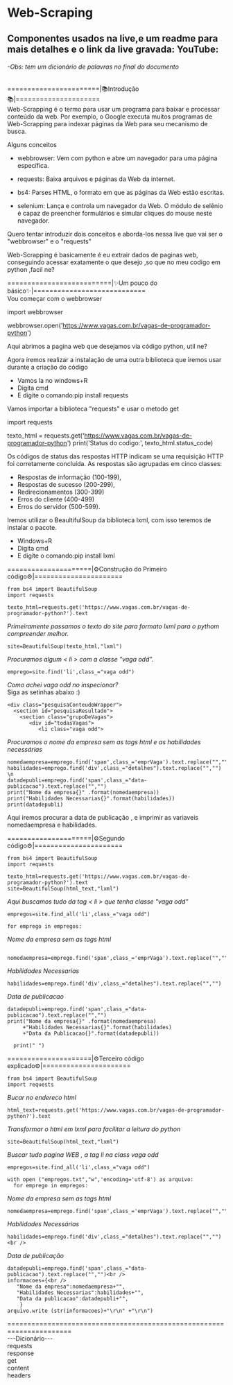 # Web-Scraping
## Componentes usados na live,e um readme para mais detalhes e o link da live gravada: YouTube:
###### -Obs: tem um dicionário de palavras no final do documento

=======================|📚Introdução📚|=====================<br />
Web-Scrapping é o termo para usar um programa para baixar e processar conteúdo da web.
Por exemplo, o Google executa muitos programas de Web-Scrapping para indexar 
páginas da Web para seu mecanismo de busca.

Alguns conceitos 
* webbrowser: Vem com python e abre um navegador para uma página específica.

* requests: Baixa arquivos e páginas da Web da internet.

* bs4: Parses HTML, o formato em que as páginas da Web estão escritas.

* selenium: Lança e controla um navegador da Web. O módulo de selênio é capaz de preencher formulários e simular cliques do mouse neste navegador.

Quero tentar introduzir dois conceitos e aborda-los nessa live que vai ser o "webbrowser" e o "requests"

Web-Scrapping é basicamente é eu extrair dados de paginas web, conseguindo acessar exatamente o que desejo 
,so que no meu codigo em python ,facil ne?

==========================|✨Um pouco do básico✨|============================<br />
Vou começar com o webbrowser

import webbrowser

webbrowser.open('https://www.vagas.com.br/vagas-de-programador-python')

Aqui abrimos a pagina web que desejamos via código python, util ne? 


Agora iremos realizar a instalação de uma outra biblioteca que iremos usar durante a criação do código
* Vamos la no windows+R 
* Digita cmd 
* E digite o comando:pip install requests


Vamos importar a biblioteca "requests" e usar o metodo get

import requests

texto_html = requests.get('https://www.vagas.com.br/vagas-de-programador-python')
print('Status do codigo:', texto_html.status_code)

Os códigos de status das respostas HTTP indicam se uma requisição HTTP foi corretamente concluída.
As respostas são agrupadas em cinco classes:

* Respostas de informação (100-199),
* Respostas de sucesso (200-299),
* Redirecionamentos (300-399)
* Erros do cliente (400-499)
* Erros do servidor (500-599).


Iremos utilizar o BeaultifulSoup da biblioteca lxml, com isso teremos de instalar 
o pacote.
* Windows+R 
* Digita cmd 
* E digite o comando:pip install lxml

=====================|⚙️Construção do Primeiro código⚙️|======================<br />
```
from bs4 import BeautifulSoup
import requests 

texto_html=requests.get('https://www.vagas.com.br/vagas-de-programador-python?').text
```
_Primeiramente passamos o texto do site para formato lxml para o pythom compreender melhor._<br />
```
site=BeautifulSoup(texto_html,"lxml")
```
_Procuramos algum < li > com a classe "vaga odd"._<br />
```
emprego=site.find('li',class_="vaga odd")
```
_Como achei vaga odd no inspecionar?_ <br />
Siga as setinhas abaixo :)<br />
```
<div class="pesquisaConteudoWrapper">
  <section id="pesquisaResultado">
    <section class="grupoDeVagas">
       <div id="todasVagas">
          <li class="vaga odd"> 
```
_Procuramos o nome da empresa sem as tags html e as habilidades necessárias_<br />
```
nomedaempresa=emprego.find('span',class_='emprVaga').text.replace("","")
habilidades=emprego.find('div',class_="detalhes").text.replace("","")
\n
datadepubli=emprego.find('span',class_="data-publicacao").text.replace("","")
print("Nome da empresa{}" .format(nomedaempresa))
print("Habilidades Necessarias{}".format(habilidades))
print(datadepubli)
```
Aqui iremos procurar a data de publicação , e imprimir as variaveis nomedaempresa e habilidades.
  
=====================|⚙️Segundo código⚙️|======================<br />
```
from bs4 import BeautifulSoup
import requests 

texto_html=requests.get('https://www.vagas.com.br/vagas-de-programador-python?').text
site=BeautifulSoup(html_text,"lxml")
```
_Aqui buscamos tudo da tag < li > que tenha classe "vaga odd"_
```
empregos=site.find_all('li',class_="vaga odd")

for emprego in empregos:
```
_Nome da empresa sem as tags html_
```
  nomedaempresa=emprego.find('span',class_='emprVaga').text.replace("","")
```  
_Habilidades Necessarias_
```
habilidades=emprego.find('div',class_="detalhes").text.replace("","")
```
_Data de publicacao_
```
datadepubli=emprego.find('span',class_="data-publicacao").text.replace("","")
print("Nome da empresa{}" .format(nomedaempresa)
     +"Habilidades Necessarias{}".format(habilidades)
     +"Data da Publicacao{}".format(datadepubli))

  print(" ")     
```
=====================|⚙️Terceiro código explicado⚙️|======================<br />
```
from bs4 import BeautifulSoup
import requests 
```

_Bucar no endereco html_
```
html_text=requests.get('https://www.vagas.com.br/vagas-de-programador-python?').text
```
_Transformar o html em lxml para facilitar a leitura do python_
```
site=BeautifulSoup(html_text,"lxml")
```
_Buscar tudo  pagina WEB , a tag li na class vaga odd_
```
empregos=site.find_all('li',class_="vaga odd")

with open ("empregos.txt","w",'encoding='utf-8') as arquivo:
  for emprego in empregos:
```  
_Nome da empresa sem as tags html_
```  
nomedaempresa=emprego.find('span',class_='emprVaga').text.replace("","")
```  
_Habilidades Necessárias_
```  
habilidades=emprego.find('div',class_="detalhes").text.replace("","")<br />
```  
_Data de publicação_
```  
datadepubli=emprego.find('span',class_="data-publicacao").text.replace("","")<br />
informacoes={<br />
   "Nome da empresa":nomedaempresa+"",
   "Habilidades Necessarias":habilidades+"",
   "Data da publicacao":datadepubli+"",
    }
arquivo.write (str(informacoes)+"\r\n" +"\r\n")
```  
======================================================================<br />
---Dicionário---<br />
requests<br />
response<br />
get<br />
content<br />
headers<br />
